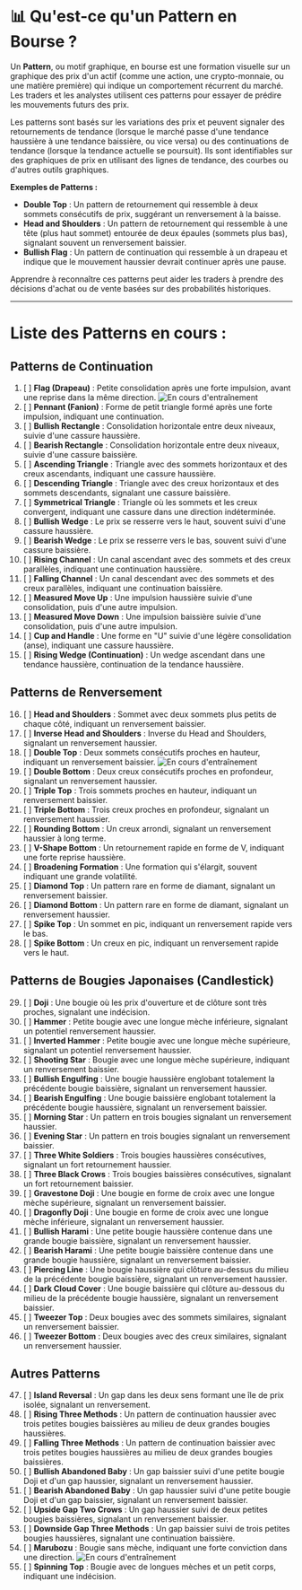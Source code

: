 # 📊 Qu'est-ce qu'un Pattern en Bourse ?

Un **Pattern**, ou motif graphique, en bourse est une formation visuelle sur un graphique des prix d'un actif (comme une action, une crypto-monnaie, ou une matière première) qui indique un comportement récurrent du marché. Les traders et les analystes utilisent ces patterns pour essayer de prédire les mouvements futurs des prix.

Les patterns sont basés sur les variations des prix et peuvent signaler des retournements de tendance (lorsque le marché passe d'une tendance haussière à une tendance baissière, ou vice versa) ou des continuations de tendance (lorsque la tendance actuelle se poursuit). Ils sont identifiables sur des graphiques de prix en utilisant des lignes de tendance, des courbes ou d'autres outils graphiques.

**Exemples de Patterns :**
- **Double Top** : Un pattern de retournement qui ressemble à deux sommets consécutifs de prix, suggérant un renversement à la baisse.
- **Head and Shoulders** : Un pattern de retournement qui ressemble à une tête (plus haut sommet) entourée de deux épaules (sommets plus bas), signalant souvent un renversement baissier.
- **Bullish Flag** : Un pattern de continuation qui ressemble à un drapeau et indique que le mouvement haussier devrait continuer après une pause.

Apprendre à reconnaître ces patterns peut aider les traders à prendre des décisions d'achat ou de vente basées sur des probabilités historiques.

---

# Liste des Patterns en cours :
## Patterns de Continuation
1. [ ] **Flag (Drapeau)** : Petite consolidation après une forte impulsion, avant une reprise dans la même direction. ![En cours d'entraînement](https://img.shields.io/badge/état-En%20cours%20d'entraînement-orange)
2. [ ] **Pennant (Fanion)** : Forme de petit triangle formé après une forte impulsion, indiquant une continuation.
3. [ ] **Bullish Rectangle** : Consolidation horizontale entre deux niveaux, suivie d'une cassure haussière.
4. [ ] **Bearish Rectangle** : Consolidation horizontale entre deux niveaux, suivie d'une cassure baissière.
5. [ ] **Ascending Triangle** : Triangle avec des sommets horizontaux et des creux ascendants, indiquant une cassure haussière.
6. [ ] **Descending Triangle** : Triangle avec des creux horizontaux et des sommets descendants, signalant une cassure baissière.
7. [ ] **Symmetrical Triangle** : Triangle où les sommets et les creux convergent, indiquant une cassure dans une direction indéterminée.
8. [ ] **Bullish Wedge** : Le prix se resserre vers le haut, souvent suivi d'une cassure haussière.
9. [ ] **Bearish Wedge** : Le prix se resserre vers le bas, souvent suivi d'une cassure baissière.
10. [ ] **Rising Channel** : Un canal ascendant avec des sommets et des creux parallèles, indiquant une continuation haussière.
11. [ ] **Falling Channel** : Un canal descendant avec des sommets et des creux parallèles, indiquant une continuation baissière.
12. [ ] **Measured Move Up** : Une impulsion haussière suivie d'une consolidation, puis d'une autre impulsion.
13. [ ] **Measured Move Down** : Une impulsion baissière suivie d'une consolidation, puis d'une autre impulsion.
14. [ ] **Cup and Handle** : Une forme en "U" suivie d'une légère consolidation (anse), indiquant une cassure haussière.
15. [ ] **Rising Wedge (Continuation)** : Un wedge ascendant dans une tendance haussière, continuation de la tendance haussière.

## Patterns de Renversement
16. [ ] **Head and Shoulders** : Sommet avec deux sommets plus petits de chaque côté, indiquant un renversement baissier.
17. [ ] **Inverse Head and Shoulders** : Inverse du Head and Shoulders, signalant un renversement haussier.
18. [ ] **Double Top** : Deux sommets consécutifs proches en hauteur, indiquant un renversement baissier. ![En cours d'entraînement](https://img.shields.io/badge/état-En%20cours%20d'entraînement-orange)
19. [ ] **Double Bottom** : Deux creux consécutifs proches en profondeur, signalant un renversement haussier.
20. [ ] **Triple Top** : Trois sommets proches en hauteur, indiquant un renversement baissier.
21. [ ] **Triple Bottom** : Trois creux proches en profondeur, signalant un renversement haussier.
22. [ ] **Rounding Bottom** : Un creux arrondi, signalant un renversement haussier à long terme.
23. [ ] **V-Shape Bottom** : Un retournement rapide en forme de V, indiquant une forte reprise haussière.
24. [ ] **Broadening Formation** : Une formation qui s'élargit, souvent indiquant une grande volatilité.
25. [ ] **Diamond Top** : Un pattern rare en forme de diamant, signalant un renversement baissier.
26. [ ] **Diamond Bottom** : Un pattern rare en forme de diamant, signalant un renversement haussier.
27. [ ] **Spike Top** : Un sommet en pic, indiquant un renversement rapide vers le bas.
28. [ ] **Spike Bottom** : Un creux en pic, indiquant un renversement rapide vers le haut.

## Patterns de Bougies Japonaises (Candlestick)
29. [ ] **Doji** : Une bougie où les prix d'ouverture et de clôture sont très proches, signalant une indécision.
30. [ ] **Hammer** : Petite bougie avec une longue mèche inférieure, signalant un potentiel renversement haussier.
31. [ ] **Inverted Hammer** : Petite bougie avec une longue mèche supérieure, signalant un potentiel renversement haussier.
32. [ ] **Shooting Star** : Bougie avec une longue mèche supérieure, indiquant un renversement baissier.
33. [ ] **Bullish Engulfing** : Une bougie haussière englobant totalement la précédente bougie baissière, signalant un renversement haussier.
34. [ ] **Bearish Engulfing** : Une bougie baissière englobant totalement la précédente bougie haussière, signalant un renversement baissier.
35. [ ] **Morning Star** : Un pattern en trois bougies signalant un renversement haussier.
36. [ ] **Evening Star** : Un pattern en trois bougies signalant un renversement baissier.
37. [ ] **Three White Soldiers** : Trois bougies haussières consécutives, signalant un fort retournement haussier.
38. [ ] **Three Black Crows** : Trois bougies baissières consécutives, signalant un fort retournement baissier.
39. [ ] **Gravestone Doji** : Une bougie en forme de croix avec une longue mèche supérieure, signalant un renversement baissier.
40. [ ] **Dragonfly Doji** : Une bougie en forme de croix avec une longue mèche inférieure, signalant un renversement haussier.
41. [ ] **Bullish Harami** : Une petite bougie haussière contenue dans une grande bougie baissière, signalant un renversement haussier.
42. [ ] **Bearish Harami** : Une petite bougie baissière contenue dans une grande bougie haussière, signalant un renversement baissier.
43. [ ] **Piercing Line** : Une bougie haussière qui clôture au-dessus du milieu de la précédente bougie baissière, signalant un renversement haussier.
44. [ ] **Dark Cloud Cover** : Une bougie baissière qui clôture au-dessous du milieu de la précédente bougie haussière, signalant un renversement baissier.
45. [ ] **Tweezer Top** : Deux bougies avec des sommets similaires, signalant un renversement baissier.
46. [ ] **Tweezer Bottom** : Deux bougies avec des creux similaires, signalant un renversement haussier.

## Autres Patterns
47. [ ] **Island Reversal** : Un gap dans les deux sens formant une île de prix isolée, signalant un renversement.
48. [ ] **Rising Three Methods** : Un pattern de continuation haussier avec trois petites bougies baissières au milieu de deux grandes bougies haussières.
49. [ ] **Falling Three Methods** : Un pattern de continuation baissier avec trois petites bougies haussières au milieu de deux grandes bougies baissières.
50. [ ] **Bullish Abandoned Baby** : Un gap baissier suivi d'une petite bougie Doji et d'un gap haussier, signalant un renversement haussier.
51. [ ] **Bearish Abandoned Baby** : Un gap haussier suivi d'une petite bougie Doji et d'un gap baissier, signalant un renversement baissier.
52. [ ] **Upside Gap Two Crows** : Un gap haussier suivi de deux petites bougies baissières, signalant un renversement baissier.
53. [ ] **Downside Gap Three Methods** : Un gap baissier suivi de trois petites bougies haussières, signalant une continuation baissière.
54. [ ] **Marubozu** : Bougie sans mèche, indiquant une forte conviction dans une direction. ![En cours d'entraînement](https://img.shields.io/badge/état-En%20cours%20d'entraînement-orange)
55. [ ] **Spinning Top** : Bougie avec de longues mèches et un petit corps, indiquant une indécision.
